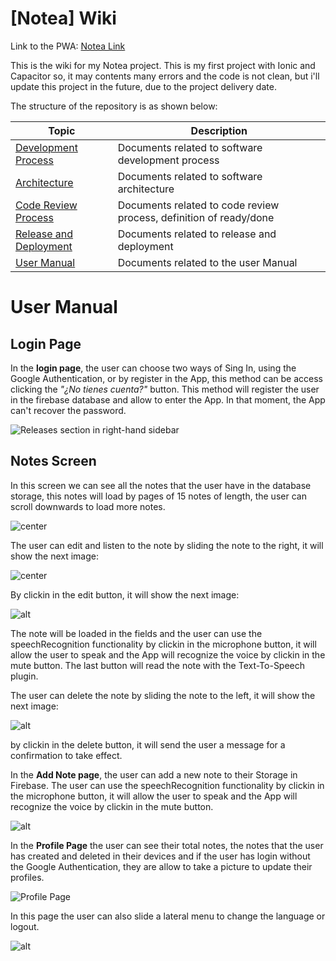 # [Notea] Wiki

Link to the PWA: [Notea Link](https://notea-94989.web.app)

This is the wiki for my Notea project. This is my first project with Ionic and Capacitor so, it may contents many errors and the code is not clean, but i'll update this project in the future, due to the project delivery date.

The structure of the repository is as shown below:

| Topic                                                 | Description                                                  |
| ----------------------------------------------------- | ------------------------------------------------------------ |
| [Development Process](./03-development-process)       | Documents related to software development process            |
| [Architecture](./04-architecture)                     | Documents related to software architecture                   |
| [Code Review Process](./06-code-review-process)       | Documents related to code review process, definition of ready/done |
| [Release and Deployment](./08-release-and-deployment) | Documents related to release and deployment                  |
| [User Manual](./08-release-and-deployment)            | Documents related to the user Manual                         |




# User Manual

## Login Page

In the **login page**, the user can choose two ways of Sing In, using the Google Authentication, or by register in the App, this method can be access clicking the *"¿No tienes cuenta?"* button. This method will register the user in the firebase database and allow to enter the App. In that moment, the App can't recover the password.

![Releases section in right-hand sidebar](https://cdn.discordapp.com/attachments/770910118673121300/920403976002875402/unknown.png)

## Notes Screen

In this screen we can see all the notes that the user have in the database storage, this notes will load by pages of 15 notes of length, the user can scroll downwards to load more notes.

![center](https://cdn.discordapp.com/attachments/770910118673121300/920404026967867412/unknown.png)

The user can edit and listen to the note by sliding the note to the right, it will show the next image:

![center](https://cdn.discordapp.com/attachments/770910118673121300/920404080973721690/unknown.png)

By clickin in the edit button, it will show the next image:

![alt](https://cdn.discordapp.com/attachments/770910118673121300/920404728003829800/unknown.png)

The note will be loaded in the fields and the user can use the speechRecognition functionality by clickin in the microphone button, it will allow the user to speak and the App will recognize the voice by clickin in the mute button.
The last button will read the note with the Text-To-Speech plugin.


The user can delete the note by sliding the note to the left, it will show the next image:

![alt](https://cdn.discordapp.com/attachments/770910118673121300/920404139777880064/unknown.png)

by clickin in the delete button, it will send the user a message for a confirmation to take effect.

In the **Add Note page**, the user can add a new note to their Storage in Firebase.
The user can use the speechRecognition functionality by clickin in the microphone button, it will allow the user to speak and the App will recognize the voice by clickin in the mute button.

![alt](https://cdn.discordapp.com/attachments/770910118673121300/920408297750822932/unknown.png)

In the **Profile Page** the user can see their total notes, the notes that the user has created and deleted in their devices and if the user has login without the Google Authentication, they are allow to take a picture to update their profiles.

![Profile Page](https://cdn.discordapp.com/attachments/770910118673121300/920404319403122708/unknown.png)

In this page the user can also slide a lateral menu to change the language or logout.

![alt](https://cdn.discordapp.com/attachments/770910118673121300/920404389397680218/unknown.png)



